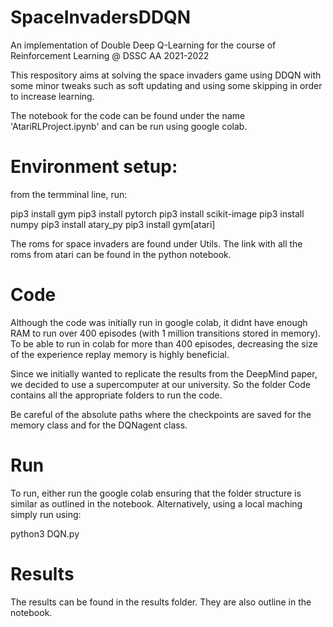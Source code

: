 # SpaceInvadersDDQN

An implementation of Double Deep Q-Learning for the course of Reinforcement Learning @ DSSC AA 2021-2022

This respository aims at solving the space invaders game using DDQN with some minor tweaks such as soft updating and using some skipping in order to increase learning.

The notebook for the code can be found under the name 'AtariRLProject.ipynb' and can be run using google colab.

# Environment setup:

from the termminal line, run:

pip3 install gym
pip3 install pytorch
pip3 install scikit-image
pip3 install numpy
pip3 install atary_py
pip3 install gym[atari]

The roms for space invaders are found under Utils. The link with all the roms from atari can be found in the python notebook.

# Code
Although the code was initially run in google colab, it didnt have enough RAM to run over 400 episodes (with 1 million transitions stored in memory).
To be able to run in colab for more than 400 episodes, decreasing the size of the experience replay memory is highly beneficial.

Since we initially wanted to replicate the results from the DeepMind paper, we decided to use a supercomputer at our university. 
So the folder Code contains all the appropriate folders to run the code. 

Be careful of the absolute paths where the checkpoints are saved for the memory class and for the DQNagent class. 


# Run

To run, either run the google colab ensuring that the folder structure is similar as outlined in the notebook. 
Alternatively, using a local maching simply run using:

python3 DQN.py 

# Results

The results can be found in the results folder. They are also outline in the notebook. 

